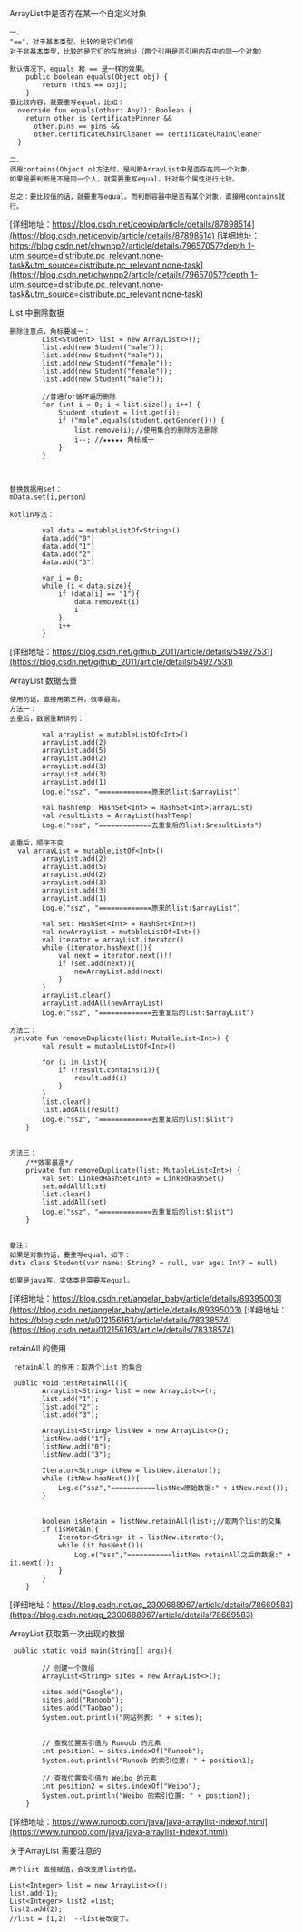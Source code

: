 

ArrayList中是否存在某一个自定义对象
```
一、
"=="，对于基本类型，比较的是它们的值
对于非基本类型，比较的是它们的存放地址（两个引用是否引用内存中的同一个对象）

默认情况下，equals 和 == 是一样的效果。
    public boolean equals(Object obj) {
        return (this == obj);
    }
要比较内容，就要重写equal，比如：
  override fun equals(other: Any?): Boolean {
    return other is CertificatePinner &&
      other.pins == pins &&
      other.certificateChainCleaner == certificateChainCleaner
  }

二、
调用contains(Object o)方法时，是判断ArrayList中是否存在同一个对象。
如果是要判断是不是同一个人，就需要重写equal，针对每个属性进行比较。

总之：要比较值的话，就要重写equal。而判断容器中是否有某个对象，直接用contains就行。

```
[详细地址：https://blog.csdn.net/ceovip/article/details/87898514](https://blog.csdn.net/ceovip/article/details/87898514)
[详细地址：https://blog.csdn.net/chwnpp2/article/details/79657057?depth_1-utm_source=distribute.pc_relevant.none-task&utm_source=distribute.pc_relevant.none-task](https://blog.csdn.net/chwnpp2/article/details/79657057?depth_1-utm_source=distribute.pc_relevant.none-task&utm_source=distribute.pc_relevant.none-task)

List 中删除数据

```
删除注意点，角标要减一：
        List<Student> list = new ArrayList<>();
        list.add(new Student("male"));
        list.add(new Student("male"));
        list.add(new Student("female"));
        list.add(new Student("female"));
        list.add(new Student("male"));
 
        //普通for循环遍历删除
        for (int i = 0; i < list.size(); i++) {
            Student student = list.get(i);
            if ("male".equals(student.getGender())) {
                list.remove(i);//使用集合的删除方法删除
                i--; //★★★★★ 角标减一
            }
        }



替换数据用set：
mData.set(i,person)

kotlin写法：

        val data = mutableListOf<String>()
        data.add("0")
        data.add("1")
        data.add("2")
        data.add("3")

        var i = 0;
        while (i < data.size){
            if (data[i] == "1"){
                data.removeAt(i)
                i--
            }
            i++
        }

```
[详细地址：https://blog.csdn.net/github_2011/article/details/54927531](https://blog.csdn.net/github_2011/article/details/54927531)

ArrayList 数据去重
```
使用的话，直接用第三种，效率最高。
方法一：
去重后，数据重新排列：

        val arrayList = mutableListOf<Int>()
        arrayList.add(2)
        arrayList.add(5)
        arrayList.add(2)
        arrayList.add(3)
        arrayList.add(3)
        arrayList.add(1)
        Log.e("ssz", "=============原来的list:$arrayList")

        val hashTemp: HashSet<Int> = HashSet<Int>(arrayList)
        val resultLists = ArrayList(hashTemp)
        Log.e("ssz", "=============去重复后的list:$resultLists")

去重后，顺序不变
  val arrayList = mutableListOf<Int>()
        arrayList.add(2)
        arrayList.add(5)
        arrayList.add(2)
        arrayList.add(3)
        arrayList.add(3)
        arrayList.add(1)
        Log.e("ssz", "=============原来的list:$arrayList")

        val set: HashSet<Int> = HashSet<Int>()
        val newArrayList = mutableListOf<Int>()
        val iterator = arrayList.iterator()
        while (iterator.hasNext()){
            val next = iterator.next()!!
            if (set.add(next)){
                newArrayList.add(next)
            }
        }
        arrayList.clear()
        arrayList.addAll(newArrayList)
        Log.e("ssz", "=============去重复后的list:$arrayList")

方法二：
 private fun removeDuplicate(list: MutableList<Int>) {
        val result = mutableListOf<Int>()

        for (i in list){
            if (!result.contains(i)){
                result.add(i)
            }
        }
        list.clear()
        list.addAll(result)
        Log.e("ssz", "=============去重复后的list:$list")
    }


方法三：
    /**效率最高*/
    private fun removeDuplicate(list: MutableList<Int>) {
        val set: LinkedHashSet<Int> = LinkedHashSet()
        set.addAll(list)
        list.clear()
        list.addAll(set)
        Log.e("ssz", "=============去重复后的list:$list")
    }


备注：
如果是对象的话，要重写equal，如下：
data class Student(var name: String? = null, var age: Int? = null)

如果是java写，实体类是需要写equal。
```
[详细地址：https://blog.csdn.net/angelar_baby/article/details/89395003](https://blog.csdn.net/angelar_baby/article/details/89395003)
[详细地址：https://blog.csdn.net/u012156163/article/details/78338574](https://blog.csdn.net/u012156163/article/details/78338574)


retainAll 的使用
```
 retainAll 的作用：取两个list 的集合

 public void testRetainAll(){
        ArrayList<String> list = new ArrayList<>();
        list.add("1");
        list.add("2");
        list.add("3");

        ArrayList<String> listNew = new ArrayList<>();
        listNew.add("1");
        listNew.add("0");
        listNew.add("3");

        Iterator<String> itNew = listNew.iterator();
        while (itNew.hasNext()){
            Log.e("ssz","===========listNew原始数据:" + itNew.next());
        }


        boolean isRetain = listNew.retainAll(list);//取两个list的交集
        if (isRetain){
            Iterator<String> it = listNew.iterator();
            while (it.hasNext()){
                Log.e("ssz","===========listNew retainAll之后的数据:" + it.next());
            }
        }
    }

```
[详细地址：https://blog.csdn.net/qq_2300688967/article/details/78669583](https://blog.csdn.net/qq_2300688967/article/details/78669583)

ArrayList 获取第一次出现的数据
```
 public static void main(String[] args){

        // 创建一个数组
        ArrayList<String> sites = new ArrayList<>();

        sites.add("Google");
        sites.add("Runoob");
        sites.add("Taobao");
        System.out.println("网站列表: " + sites);


        // 查找位置索引值为 Runoob 的元素
        int position1 = sites.indexOf("Runoob");
        System.out.println("Runoob 的索引位置: " + position1);

        // 查找位置索引值为 Weibo 的元素
        int position2 = sites.indexOf("Weibo");
        System.out.println("Weibo 的索引位置: " + position2);
    }
```
[详细地址：https://www.runoob.com/java/java-arraylist-indexof.html](https://www.runoob.com/java/java-arraylist-indexof.html)

关于ArrayList 需要注意的
```
两个list 直接赋值，会改变原list的值。

List<Integer> list = new ArrayList<>();
list.add(1);
List<Integer> list2 =list;
list2.add(2);
//list = [1,2]  --list被改变了。
```